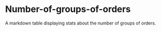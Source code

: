 # Number-of-groups-of-orders
A markdown table displaying stats about the number of groups of orders.
